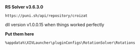 **RS Solver v3.6.3.0**

`https://puni.sh/api/repository/croizat`

dll version v1.0.0.15 when things worked perfectly

**Put them here**

`%appdata%\XIVLauncher\pluginConfigs\RotationSolver\Rotations`
